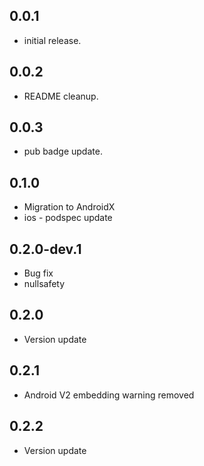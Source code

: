 ## 0.0.1

* initial release.


## 0.0.2

* README cleanup.


## 0.0.3

* pub badge update.

## 0.1.0

* Migration to AndroidX
* ios - podspec update

## 0.2.0-dev.1

* Bug fix
* nullsafety

## 0.2.0

* Version update

## 0.2.1

* Android V2 embedding warning removed

## 0.2.2

* Version update
